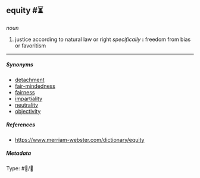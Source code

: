 ## equity  #⏳

*noun*

1. justice according to natural law or right
   *specifically* **:** freedom from bias or favoritism

---

##### Synonyms

* [detachment](detachment.md)
* [fair-mindedness](fair-mindedness.md)
* [fairness](fairness.md)
* [impartiality](impartiality.md)
* [neutrality](neutrality.md)
* [objectivity](objectivity.md)

##### References

* https://www.merriam-webster.com/dictionary/equity

##### Metadata

Type: #💬/💬 
